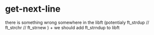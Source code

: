 # get-next-line

there is something wrong somewhere in the libft (potentialy ft_strdup // ft_strchr // ft_strnew ) + we should add ft_strndup to libft
